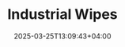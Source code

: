 ---
type: product
layout: product
date: 2025-03-25T13:09:43+04:00

# SEO metadata
seoTitleSuffix: "Heavy-Duty Shop Towels near me"
seoTitle: "Industrial Wipes for New Mexico Auto Shops"
seoDescription: >-
  Get heavy-duty Industrial Wipes for New Mexico mechanics and dealerships. 1050 wipes per roll—durable, lint-free, and solvent-resistant. Fast shipping and cost-saving bulk options for auto repair supplies in New Mexico.

# Page content
title: "**Industrial Wipes**"
titlePrefix: "New Mexico’s Top Choice for"
description: >-
  Industrial Wipes offer New Mexico auto shops a tough, lint-free solution with 1050 wipes per roll. Perfect for mechanics and dealerships, they handle grease and solvents while cutting costs. Fast delivery ensures your garage stays stocked.

# price section
priceSection:
  title: "Unbeatable price"

# benefitsContent
benefitsImages:
  - image: "/images/wipes/product-main.jpg"
    alt: "Heavy-duty Industrial Wipes for New Mexico auto shops"

# benefitsContent
benefitsBlocks:
  - title: "Perfect for New Mexico Mechanics"
    text: >-
      These wipes tackle oil and grease in auto shops across New Mexico. Built for dealerships and service centers, they deliver reliable cleaning power every time.
  - title: "Heavy-Duty Strength"
    text: >-
      Tough enough for the dirtiest jobs, Industrial Wipes stay intact under pressure. They soak up spills fast, keeping your workspace clean and safe.
  - title: "Solvent-Compatible Cleaning"
    text: >-
      Use with most shop solvents without worry. These wipes hold up, making them ideal for tools, surfaces, and equipment in any garage.
  - title: "Cost-Saving Bulk Supply"
    text: >-
      Affordable pricing means New Mexico shops can stock up on Industrial Wipes without breaking the bank. Save more with every roll.
  - title: "Low-Lint Performance"
    text: >-
      Leave no residue behind with these wipes. Great for windshields and precision parts, ensuring a spotless finish every time.
  - title: "Fast Shipping to New Mexico"
    text: >-
      Get your auto shop supplies quickly with our fast delivery options. Keep your New Mexico garage running smoothly with no delays.
  - title: "Easy Dispenser Use"
    text: >-
      Designed for Tork floor dispensers, these wipes tear off cleanly. One-handed access saves time and cuts waste in busy shops.
  - title: "Shop-Grade Durability"
    text: >-
      Built for heavy use, Industrial Wipes outlast weaker options. Perfect for mechanics and service bays needing reliable gear.
  - title: "Local Supply Security"
    text: >-
      Ensure your New Mexico service center never runs out. Our bulk orders keep your stock steady for day-to-day needs.

# gallery section
gallery:
  id: "product-gallery"
  items:
    - image: "images/wipes/gallery-4.jpg"
      alt: "Industrial Wipes cleaning greasy automotive parts in New Mexico shops"
    - image: "images/wipes/gallery-5.jpg"
      alt: "Heavy-duty Industrial Wipes in Tork dispenser for New Mexico mechanics"
    - image: "images/wipes/gallery-6.jpg"
      alt: "Industrial Wipes absorbing automotive fluids for New Mexico garages"

# testimonials section
testimonials:
  title: "# Customer reviews"
  items:
    - name: "Carlos"
      text: >-
        These wipes are awesome for my shop in New Mexico. They clean up oil and grime fast, and don’t tear. Good price too!
    - name: "Tina"
      text: >-
        Been using these for weeks—they soak up everything. Less mess, less waste. Perfect for my auto repair jobs.
    - name: "Jake"
      text: >-
        Solid wipes that don’t fall apart. I use them on tools and parts daily. Shipping to New Mexico was quick.
    - name: "Maria"
      text: >-
        Love how tough these are. They handle grease and still wipe glass clean with no lint. Great for my dealership.
    - name: "Raul"
      text: >-
        Best wipes I’ve tried. They last longer than others, and the roll fits my dispenser just right. Good deal!
    - name: "Sam"
      text: >-
        These wipes are a game-changer. Strong, absorbent, and cheap enough to keep plenty in stock. No complaints.
    - name: "Lori"
      text: >-
        I grab these for quick cleanups in the shop. They don’t shred, even with solvents. Worth every penny.
    - name: "Pete"
      text: >-
        Tough wipes that get the job done. I use fewer per task, and they arrived fast to my New Mexico garage.
    - name: "Becky"
      text: >-
        These are great for my service bay. Clean up spills easy and leave no fuzz. Best shop supply I’ve bought.

# FAQ section
faq:
  titleColored: "F.A.Q."
  questions:
    - question: "How tough are Industrial Wipes for mechanic work?"
      answer: >-
        Industrial Wipes are built for heavy-duty tasks in auto shops. They stay strong when wet, perfect for scrubbing tools and parts without tearing. Mechanics in New Mexico trust them for oil, grease, and tough grime, all while keeping surfaces scratch-free.
    - question: "Do these wipes work with shop solvents?"
      answer: >-
        Yes, they’re made to handle most automotive solvents like degreasers and brake cleaners. Industrial Wipes keep their strength, making them a go-to for cleaning gear and surfaces in New Mexico garages and beyond.
    - question: "How many wipes are in a roll?"
      answer: >-
        Each roll has 1050 wipes, giving you plenty for daily use. It’s sized for standard dispensers, so New Mexico shops can stock up and stay ready for big jobs without constant reordering.
    - question: "Are Industrial Wipes safe for delicate parts?"
      answer: >-
        Absolutely. With a low-lint design, they’re gentle on windshields and interiors yet tough on grease. Auto shops rely on them for a clean finish without residue messing up the job.
    - question: "What dispensers fit these wipe rolls?"
      answer: >-
        They’re made for Tork floor dispensers, common in service centers. The easy tear-off saves time and cuts waste, a big plus for busy mechanics needing fast access.
    - question: "Can I get fast shipping in New Mexico?"
      answer: >-
        Yes, we offer quick delivery to New Mexico auto shops and dealerships. Order bulk Industrial Wipes and keep your garage stocked with reliable, professional-grade supplies without delay.
    - question: "Are these wipes cost-effective for bulk orders?"
      answer: >-
        Definitely. Priced for savings, Industrial Wipes help shops manage budgets while maintaining a steady supply. Bulk options make them a smart pick for high-volume auto service needs.
    - question: "Can they handle diesel mechanic jobs?"
      answer: >-
        Yes, these wipes are tough enough for diesel work. They cut through thick oil and grime fast, making them a favorite for mechanics dealing with heavy-duty engines in any shop.

---